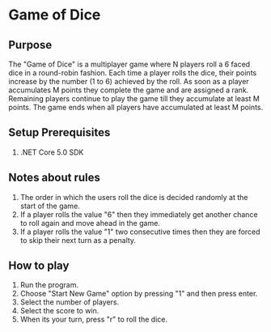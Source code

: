 # Game of Dice

## Purpose

The "Game of Dice" is a multiplayer game where N players roll a 6 faced dice in a round-robin fashion. Each time a player rolls the dice, their points increase by the number (1 to 6) achieved by the roll.
As soon as a player accumulates M points they complete the game and are assigned a rank. Remaining players continue to play the game till they accumulate at least M points. The game ends when all players have accumulated at least M points.

## Setup Prerequisites
1. .NET Core 5.0 SDK

## Notes about rules
1. The order in which the users roll the dice is decided randomly at the start of the game.
2. If a player rolls the value "6" then they immediately get another chance to roll again and
move ahead in the game.
3. If a player rolls the value "1" two consecutive times then they are forced to skip their next
turn as a penalty.

## How to play
1. Run the program.
2. Choose "Start New Game" option by pressing "1" and then press enter.
3. Select the number of players.
4. Select the score to win.
5. When its your turn, press "r" to roll the dice.
